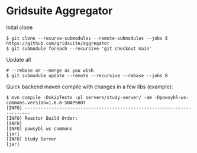 # Gridsuite Aggregator

Inital clone
```
$ git clone --recurse-submodules --remote-submodules --jobs 8 https://github.com/gridsuite/aggregator
$ git submodule foreach --recursive 'git checkout main'
```

Update all
```
# --rebase or --merge as you wish
$ git submodule update --remote --recursive --rebase --jobs 8
```

Quick backend maven compile with changes in a few libs (example):
```
$ mvn compile -DskipTests -pl servers/study-server/ -am -Dpowsybl-ws-commons.version=1.6.0-SNAPSHOT
[INFO] ------------------------------------------------------------------------
[INFO] Reactor Build Order:
[INFO]
[INFO] powsybl ws commons                                                 [jar]
[INFO] Study Server                                                       [jar]
```
